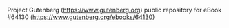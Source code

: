 Project Gutenberg (https://www.gutenberg.org) public repository for
eBook #64130 (https://www.gutenberg.org/ebooks/64130)
